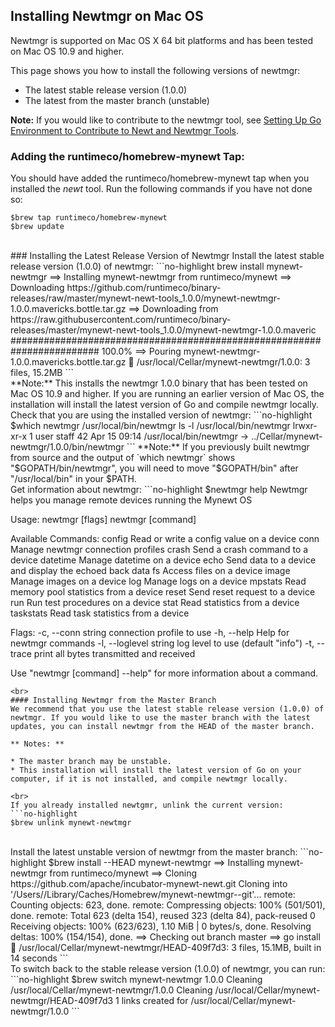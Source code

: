 ## Installing Newtmgr on Mac OS

Newtmgr is supported on Mac OS X 64 bit platforms and has been tested on Mac OS 10.9 and higher.

This page shows you how to install the following versions of newtmgr:

* The latest stable release version (1.0.0)
* The latest from the master branch (unstable)

**Note:** If you would like to contribute to the newtmgr tool, see [Setting Up Go Environment to Contribute to Newt and Newtmgr Tools](/faq/go_env).
### Adding the runtimeco/homebrew-mynewt Tap:
You should have added the runtimeco/homebrew-mynewt tap when you installed the *newt* tool. Run the following commands if you have not done so:

```no-highlight
$brew tap runtimeco/homebrew-mynewt
$brew update
```
<br>
### Installing the Latest Release Version of Newtmgr
Install the latest stable release version (1.0.0) of newtmgr:
```no-highlight
brew install mynewt-newtmgr
==> Installing mynewt-newtmgr from runtimeco/mynewt
==> Downloading https://github.com/runtimeco/binary-releases/raw/master/mynewt-newt-tools_1.0.0/mynewt-newtmgr-1.0.0.mavericks.bottle.tar.gz
==> Downloading from https://raw.githubusercontent.com/runtimeco/binary-releases/master/mynewt-newt-tools_1.0.0/mynewt-newtmgr-1.0.0.maveric
######################################################################## 100.0%
==> Pouring mynewt-newtmgr-1.0.0.mavericks.bottle.tar.gz
🍺  /usr/local/Cellar/mynewt-newtmgr/1.0.0: 3 files, 15.2MB
```
<br>
**Note:** This installs the newtmgr 1.0.0 binary that has been tested on Mac OS 10.9 and higher. If you are running an earlier version of Mac OS, the installation will install the latest version of Go and compile newtmgr locally.

<br>
Check that you are using the installed version of newtmgr:
```no-highlight
$which newtmgr
/usr/local/bin/newtmgr
ls -l /usr/local/bin/newtmgr
lrwxr-xr-x  1 user  staff  42 Apr 15 09:14 /usr/local/bin/newtmgr -> ../Cellar/mynewt-newtmgr/1.0.0/bin/newtmgr
```
**Note:** If you previously built newtmgr from source and the output of `which newtmgr` shows "$GOPATH/bin/newtmgr", you will need to move "$GOPATH/bin"  after "/usr/local/bin" in your $PATH.

<br>
Get information about newtmgr:
```no-highlight
$newtmgr help
Newtmgr helps you manage remote devices running the Mynewt OS

Usage:
  newtmgr [flags]
  newtmgr [command]

Available Commands:
  config      Read or write a config value on a device
  conn        Manage newtmgr connection profiles
  crash       Send a crash command to a device
  datetime    Manage datetime on a device
  echo        Send data to a device and display the echoed back data
  fs          Access files on a device
  image       Manage images on a device
  log         Manage logs on a device
  mpstats     Read memory pool statistics from a device
  reset       Send reset request to a device
  run         Run test procedures on a device
  stat        Read statistics from a device
  taskstats   Read task statistics from a device

Flags:
  -c, --conn string       connection profile to use
  -h, --help              Help for newtmgr commands
  -l, --loglevel string   log level to use (default "info")
  -t, --trace             print all bytes transmitted and received

Use "newtmgr [command] --help" for more information about a command.
```
<br>
#### Installing Newtmgr from the Master Branch 
We recommend that you use the latest stable release version (1.0.0) of newtmgr. If you would like to use the master branch with the latest updates, you can install newtmgr from the HEAD of the master branch. 

** Notes: **

* The master branch may be unstable.
* This installation will install the latest version of Go on your computer, if it is not installed, and compile newtmgr locally. 

<br>
If you already installed newtgmr, unlink the current version:
```no-highlight
$brew unlink mynewt-newtmgr
```
<br>
Install the latest unstable version of newtmgr from the master branch:
```no-highlight
$brew install --HEAD  mynewt-newtmgr
==> Installing mynewt-newtmgr from runtimeco/mynewt
==> Cloning https://github.com/apache/incubator-mynewt-newt.git
Cloning into '/Users/<user>/Library/Caches/Homebrew/mynewt-newtmgr--git'...
remote: Counting objects: 623, done.
remote: Compressing objects: 100% (501/501), done.
remote: Total 623 (delta 154), reused 323 (delta 84), pack-reused 0
Receiving objects: 100% (623/623), 1.10 MiB | 0 bytes/s, done.
Resolving deltas: 100% (154/154), done.
==> Checking out branch master
==> go install
🍺  /usr/local/Cellar/mynewt-newtmgr/HEAD-409f7d3: 3 files, 15.1MB, built in 14 seconds
```
<br>
To switch back to the stable release version (1.0.0) of newtmgr, you can run:
```no-highlight
$brew switch mynewt-newtmgr 1.0.0
Cleaning /usr/local/Cellar/mynewt-newtmgr/1.0.0
Cleaning /usr/local/Cellar/mynewt-newtmgr/HEAD-409f7d3
1 links created for /usr/local/Cellar/mynewt-newtmgr/1.0.0
```
<br>
